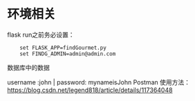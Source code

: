# 环境相关

flask run之前务必设置：

```
    set FLASK_APP=findGourmet.py
    set FINDG_ADMIN=admin@admin.com

```

数据库中的数据

username :john | password: mynameisJohn
Postman 使用方法：https://blog.csdn.net/legend818/article/details/117364048